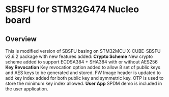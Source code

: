 # SBSFU for STM32G474 Nucleo board 
## Overview
This is modified version of SBSFU basing on STM32MCU X-CUBE-SBSFU v2.6.2 package with new features added:
**Crypto Scheme** New crypto scheme added to support ECDSA384 + SHA384 with or without AES256
**Key Revocation** Key revocation option added to allow 8 set of public keys and AES keys to be generated and stored. FW Image header is updated to add key index added for both public key and symmetric key. OTP is used to store the minimum key index allowed.
**User App** SPDM demo is included in the user application.
